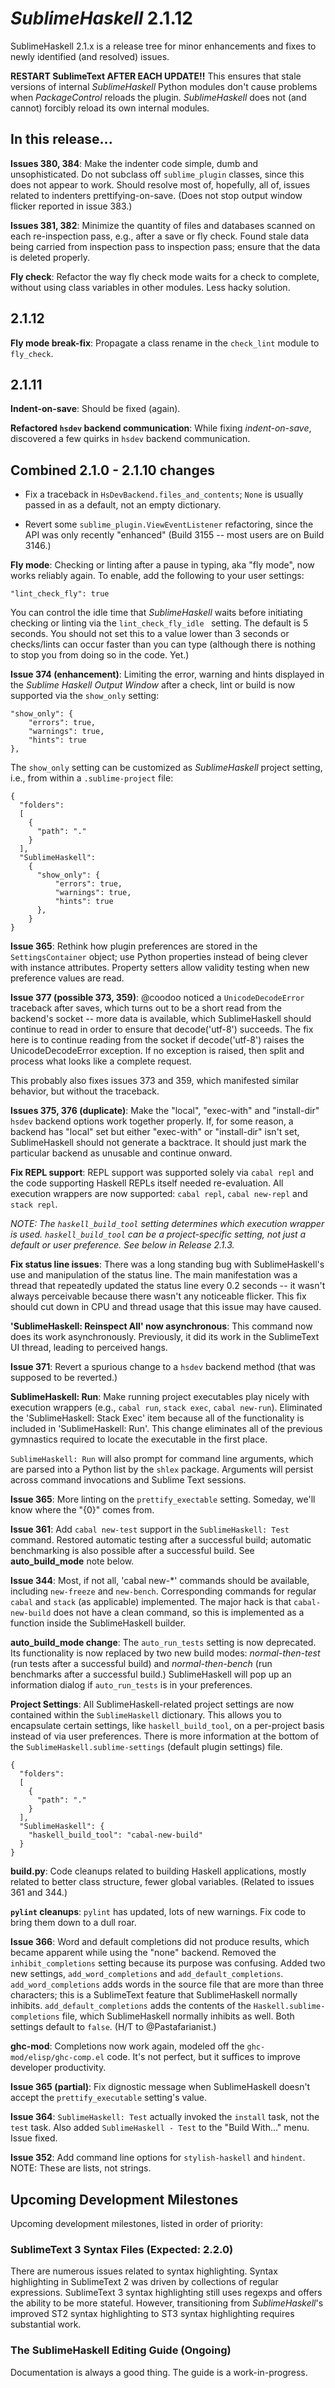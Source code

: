*SublimeHaskell* 2.1.12
=======================

SublimeHaskell 2.1.x is a release tree for minor enhancements and fixes to newly identified (and resolved) issues.

__RESTART SublimeText AFTER EACH UPDATE!!__ This ensures that stale versions of internal *SublimeHaskell* Python modules don't cause problems when *PackageControl* reloads the plugin. *SublimeHaskell* does not (and cannot) forcibly reload its own internal modules.

## In this release...

**Issues 380, 384**: Make the indenter code simple, dumb and unsophisticated. Do not subclass off `sublime_plugin` classes, since this does not appear to work. Should resolve most of, hopefully, all of, issues related to indenters prettifying-on-save. (Does not stop output window flicker reported in issue 383.)

**Issues 381, 382**: Minimize the quantity of files and databases scanned on each re-inspection pass, e.g., after a save or fly check. Found stale data being carried from inspection pass to inspection pass; ensure that the data is deleted properly.

**Fly check**: Refactor the way fly check mode waits for a check to complete, without using class variables in other modules. Less hacky solution.

## 2.1.12

**Fly mode break-fix**: Propagate a class rename in the `check_lint` module to `fly_check`.

## 2.1.11

**Indent-on-save**: Should be fixed (again).

**Refactored `hsdev` backend communication**: While fixing *indent-on-save*, discovered a few quirks in `hsdev` backend communication.

## Combined 2.1.0 - 2.1.10 changes

- Fix a traceback in `HsDevBackend.files_and_contents`; `None` is usually passed in as a default, not an empty dictionary.

- Revert some `sublime_plugin.ViewEventListener` refactoring, since the API was only recently "enhanced" (Build 3155 -- most users are on Build 3146.) 

**Fly mode**: Checking or linting after a pause in typing, aka "fly mode", now works reliably again. To enable, add the following to your user settings:

    "lint_check_fly": true

You can control the idle time that _SublimeHaskell_ waits before initiating checking or linting via the `lint_check_fly_idle ` setting. The default is 5 seconds. You should not set this to a value lower than 3 seconds or checks/lints can occur faster than you can type (although there is nothing to stop you from doing so in the code. Yet.)

**Issue 374 (enhancement)**: Limiting the error, warning and hints displayed in the _Sublime Haskell Output Window_ after a check, lint or build is now supported via the `show_only` setting:

    "show_only": {
        "errors": true,
        "warnings": true,
        "hints": true
    },

The `show_only` setting can be customized as _SublimeHaskell_ project setting, i.e., from within a `.sublime-project` file:

    {
      "folders":
      [
        {
          "path": "."
        }
      ],
      "SublimeHaskell":
        {
          "show_only": {
              "errors": true,
              "warnings": true,
              "hints": true
          },
        }
    }

**Issue 365**: Rethink how plugin preferences are stored in the `SettingsContainer` object; use Python properties instead of being clever with instance attributes. Property setters allow validity testing when new preference values are read.

**Issue 377 (possible 373, 359)**: @coodoo noticed a `UnicodeDecodeError` traceback after saves, which turns out to be a short read from the backend's socket -- more data is available, which SublimeHaskell should continue to read in order to ensure that decode('utf-8') succeeds. The fix here is to continue reading from the socket if decode('utf-8') raises the UnicodeDecodeError exception.  If no exception is raised, then split and process what looks like a complete request.

This probably also fixes issues 373 and 359, which manifested similar behavior, but without the traceback.

**Issues 375, 376 (duplicate)**: Make the "local", "exec-with" and "install-dir" `hsdev` backend options work together properly. If, for some reason, a backend has "local" set but either "exec-with" or "install-dir" isn't set, SublimeHaskell should not generate a backtrace. It should just mark the particular backend as unusable and continue onward.

**Fix REPL support**: REPL support was supported solely via `cabal repl` and the code supporting Haskell REPLs itself needed re-evaluation. All execution wrappers are now supported: `cabal repl`, `cabal new-repl` and `stack repl`.

*NOTE: The `haskell_build_tool` setting determines which execution wrapper is used. `haskell_build_tool` can be a project-specific setting, not just a default or user preference. See below in Release 2.1.3.*

**Fix status line issues**: There was a long standing bug with SublimeHaskell's use and manipulation of the status line. The main manifestation was a thread that repeatedly updated the status line every 0.2 seconds -- it wasn't always perceivable because there wasn't any noticeable flicker. This fix should cut down in CPU and thread usage that this issue may have caused.

**'SublimeHaskell: Reinspect All' now asynchronous**: This command now does its work asynchronously. Previously, it did its work in the SublimeText UI thread, leading to perceived hangs.

**Issue 371**: Revert a spurious change to a `hsdev` backend method (that was supposed to be reverted.)

**SublimeHaskell: Run**: Make running project executables play nicely with execution wrappers (e.g., `cabal run`, `stack exec`, `cabal new-run`). Eliminated the 'SublimeHaskell: Stack Exec' item because all of the functionality is included in 'SublimeHaskell: Run'. This change eliminates all of the previous gymnastics required to locate the executable in the first place.

`SublimeHaskell: Run` will also prompt for command line arguments, which are parsed into a Python list by the `shlex` package. Arguments will persist across command invocations and Sublime Text sessions.

**Issue 365**: More linting on the `prettify_exectable` setting. Someday, we'll know where the "{0}" comes from.

**Issue 361**: Add `cabal new-test` support in the `SublimeHaskell: Test` command. Restored automatic testing after a successful build; automatic benchmarking is also possible after a successful build. See **auto_build_mode** note below.

**Issue 344**: Most, if not all, 'cabal new-*' commands should be available, including `new-freeze` and `new-bench`. Corresponding commands for regular `cabal` and `stack` (as applicable) implemented. The major hack is that `cabal-new-build` does not have a clean command, so this is implemented as a function inside the SublimeHaskell builder.

**auto_build_mode change**: The `auto_run_tests` setting is now deprecated. Its functionality is now replaced by two new build modes: *normal-then-test* (run tests after a successful build) and *normal-then-bench* (run benchmarks after a successful build.) SublimeHaskell will pop up an information dialog if `auto_run_tests` is in your preferences.

**Project Settings**: All SublimeHaskell-related project settings are now contained within the `SublimeHaskell` dictionary. This allows you to encapsulate certain settings, like `haskell_build_tool`, on a per-project basis instead of via user preferences. There is more information at the bottom of the `SublimeHaskell.sublime-settings` (default plugin settings) file.

    {
      "folders":
      [
        {
          "path": "."
        }
      ],
      "SublimeHaskell": {
        "haskell_build_tool": "cabal-new-build"
      }
    }

**build.py**: Code cleanups related to building Haskell applications, mostly related to better class structure, fewer global variables. (Related to issues 361 and 344.)

**`pylint` cleanups**: `pylint` has updated, lots of new warnings. Fix code to bring them down to a dull roar.

**Issue 366**: Word and default completions did not produce results, which became apparent while using the "none" backend. Removed the `inhibit_completions` setting because its purpose was confusing. Added two new settings, `add_word_completions` and `add_default_completions`. `add_word_completions` adds words in the source file that are more than three characters; this is a SublimeText feature that SublimeHaskell normally inhibits. `add_default_completions` adds the contents of the `Haskell.sublime-completions` file, which SublimeHaskell normally inhibits as well. Both settings default to `false`. (H/T to @Pastafarianist.)

**ghc-mod**: Completions now work again, modeled off the `ghc-mod/elisp/ghc-comp.el` code. It's not perfect, but it suffices to improve developer productivity.

**Issue 365 (partial)**: Fix dignostic message when SublimeHaskell doesn't accept the `prettify_executable` setting's value.

**Issue 364**: `SublimeHaskell: Test` actually invoked the `install` task, not the `test` task. Also added `SublimeHaskell - Test` to the "Build With..." menu. Issue fixed.

**Issue 352**: Add command line options for `stylish-haskell` and `hindent`. NOTE: These are lists, not strings.

## Upcoming Development Milestones

Upcoming development milestones, listed in order of priority:

### SublimeText 3 Syntax Files (Expected: 2.2.0)

There are numerous issues related to syntax highlighting. Syntax highlighting in SublimeText 2 was driven by collections of regular expressions. SublimeText 3 syntax highlighting still uses regexps and offers the ability to be more stateful. However, transitioning from _SublimeHaskell_'s improved ST2 syntax highlighting to ST3 syntax highlighting requires substantial work.

### The SublimeHaskell Editing Guide (Ongoing)

Documentation is always a good thing. The guide is a work-in-progress.
